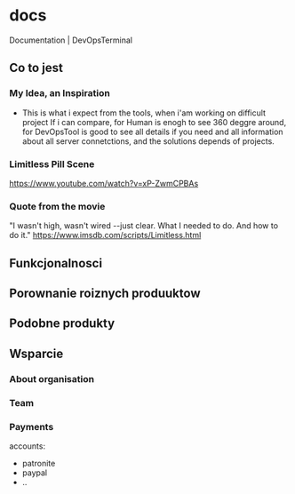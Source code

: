 # docs
Documentation | DevOpsTerminal


## Co to jest



### My Idea, an Inspiration
- This is what i expect from the tools, when i'am working on difficult project
If i can compare, for Human is enogh to see 360 deggre around, for DevOpsTool is good to see all details if you need and all information about all server connetctions, and the solutions depends of projects.


### Limitless Pill Scene
https://www.youtube.com/watch?v=xP-ZwmCPBAs

### Quote from the movie
"I wasn't high, wasn't wired --just clear. What I needed to do. And how to do it."
https://www.imsdb.com/scripts/Limitless.html


## Funkcjonalnosci



## Porownanie roiznych produuktow




## Podobne produkty



## Wsparcie

### About organisation

### Team

### Payments

accounts:
- patronite
- paypal
- ..
